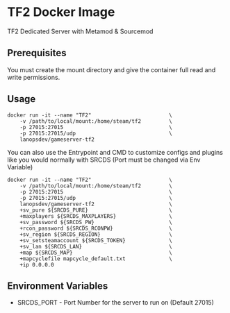 # TF2 Docker Image

TF2 Dedicated Server with Metamod & Sourcemod

## Prerequisites

You must create the mount directory and give the container full read and write permissions.

## Usage

```
docker run -it --name "TF2"                         \
    -v /path/to/local/mount:/home/steam/tf2         \
    -p 27015:27015                                  \
    -p 27015:27015/udp                              \
    lanopsdev/gameserver-tf2
```

You can also use the Entrypoint and CMD to customize configs and plugins like you would normally with SRCDS (Port must be changed via Env Variable)

```
docker run -it --name "TF2"                         \
    -v /path/to/local/mount:/home/steam/tf2         \
    -p 27015:27015                                  \
    -p 27015:27015/udp                              \
    lanopsdev/gameserver-tf2                        \
    +sv_pure ${SRCDS_PURE}                          \
    +maxplayers ${SRCDS_MAXPLAYERS}                 \
    +sv_password ${SRCDS_PW}                        \
    +rcon_password ${SRCDS_RCONPW}                  \
    +sv_region ${SRCDS_REGION}                      \
    +sv_setsteamaccount ${SRCDS_TOKEN}              \
    +sv_lan ${SRCDS_LAN}                            \
    +map ${SRCDS_MAP}                               \
    +mapcyclefile mapcycle_default.txt              \
    +ip 0.0.0.0
```

## Environment Variables

* SRCDS_PORT - Port Number for the server to run on (Default 27015)
